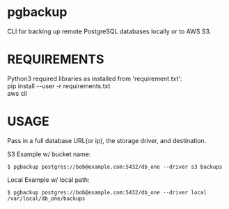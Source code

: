 pgbackup
========

CLI for backing up remote PostgreSQL databases locally or to AWS S3.

REQUIREMENTS
========
Python3
required libraries as installed from 'requirement.txt':  
    pip install --user -r requirements.txt  
aws cli

USAGE
========
Pass in a full database URL(or ip), the storage driver, and destination.

S3 Example w/ bucket name:

    $ pgbackup postgres://bob@example.com:5432/db_one --driver s3 backups

Local Example w/ local path:

    $ pgbackup postgres://bob@example.com:5432/db_one --driver local /var/local/db_one/backups

